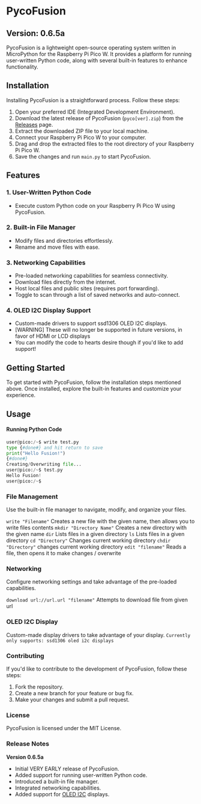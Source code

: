 # PycoFusion

## Version: 0.6.5a

PycoFusion is a lightweight open-source operating system written in MicroPython for the Raspberry Pi Pico W. It provides a platform for running user-written Python code, along with several built-in features to enhance functionality.

## Installation

Installing PycoFusion is a straightforward process. Follow these steps:

1. Open your preferred IDE (Integrated Development Environment).
2. Download the latest release of PycoFusion (`pyco[ver].zip`) from the [Releases](https://github.com/DaSh1101/pyco-fusion/releases) page.
3. Extract the downloaded ZIP file to your local machine.
4. Connect your Raspberry Pi Pico W to your computer.
5. Drag and drop the extracted files to the root directory of your Raspberry Pi Pico W.
6. Save the changes and run `main.py` to start PycoFusion.

## Features

### 1. User-Written Python Code
- Execute custom Python code on your Raspberry Pi Pico W using PycoFusion.

### 2. Built-in File Manager
- Modify files and directories effortlessly.
- Rename and move files with ease.

### 3. Networking Capabilities
- Pre-loaded networking capabilities for seamless connectivity.
- Download files directly from the internet.
- Host local files and public sites (requires port forwarding).
- Toggle to scan through a list of saved networks and auto-connect.

### 4. OLED I2C Display Support
- Custom-made drivers to support ssd1306 OLED I2C displays.
- [WARNING] These will no longer be supported in future versions, in favor of HDMI or LCD displays
- You can modify the code to hearts desire though if you'd like to add support!
## Getting Started

To get started with PycoFusion, follow the installation steps mentioned above. Once installed, explore the built-in features and customize your experience.

## Usage

#### Running Python Code
```python
user@pico:/~$ write test.py
type {#done#} and hit return to save
print("Hello Fusion!")
{#done#}
Creating/Overwriting file...
user@pico:/~$ test.py
Hello Fusion!
user@pico:/~$
```

### File Management
Use the built-in file manager to navigate, modify, and organize your files.

`write "Filename"` Creates a new file with the given name, then allows you to write files contents
`mkdir "Directory Name"` Creates a new directory with the given name
`dir` Lists files in a given directory
`ls` Lists files in a given directory
`cd "Directory"` Changes current working directory
`chdir "Directory"` changes current working directory
`edit "filename"` Reads a file, then opens it to make changes / overwrite

### Networking
Configure networking settings and take advantage of the pre-loaded capabilities.

`download url://url.url "filename"` Attempts to download file from given url

### OLED I2C Display
Custom-made display drivers to take advantage of your display.
`Currently only supports: ssd1306 oled i2c displays`

### Contributing
If you'd like to contribute to the development of PycoFusion, follow these steps:

1. Fork the repository.
2. Create a new branch for your feature or bug fix.
3. Make your changes and submit a pull request.

### License
PycoFusion is licensed under the MIT License.

### Release Notes
**Version 0.6.5a**
- Initial VERY EARLY release of PycoFusion.
- Added support for running user-written Python code.
- Introduced a built-in file manager.
- Integrated networking capabilities.
- Added support for [OLED I2C](https://www.amazon.com/dp/B06XRBTBTB/) displays.
